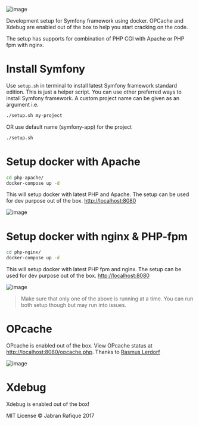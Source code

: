 ![image](https://user-images.githubusercontent.com/2131246/28238170-ef3578e8-6945-11e7-869c-5772725c3036.png)

Development setup for Symfony framework using docker. OPCache and Xdebug are enabled out of the box to help you start cracking on the code. 

The setup has supports for combination of PHP CGI with Apache or PHP fpm with nginx.

# Install Symfony
Use `setup.sh` in terminal to install latest Symfony framework standard edition. This is just a helper script. You can use other preferred ways to install Symfony framework. A custom project name can be given as an argument i.e.

```bash
./setup.sh my-project
```
OR use default name (symfony-app) for the project
```bash
./setup.sh
```

# Setup docker with Apache

```bash
cd php-apache/
docker-compose up -d
```
This will setup docker with latest PHP and Apache. The setup can be used for dev purpose out of the box. [http://localhost:8080](http://localhost:8080)

![image](https://user-images.githubusercontent.com/2131246/28238568-ae13ca32-694e-11e7-9056-b953b6be1c58.png)

# Setup docker with nginx & PHP-fpm

```bash
cd php-nginx/
docker-compose up -d
```
This will setup docker with latest PHP fpm and nginx. The setup can be used for dev purpose out of the box. [http://localhost:8080](http://localhost:8080)


![image](https://user-images.githubusercontent.com/2131246/28238424-febe1c20-694a-11e7-9cd0-962b4f52c150.png)

> Make sure that only one of the above is running at a time. You can run both setup though but may run into issues. 

# OPcache

OPcache is enabled out of the box. View OPcache status at [http://localhost:8080/opcache.php](http://localhost:8080/opcache.php). Thanks to [Rasmus Lerdorf](https://github.com/rlerdorf/opcache-status)

![image](https://user-images.githubusercontent.com/2131246/37666535-b26f8ee6-2c57-11e8-9bb2-028bc8351904.png)

# Xdebug

Xdebug is enabled out of the box!

MIT License
&copy; Jabran Rafique 2017
